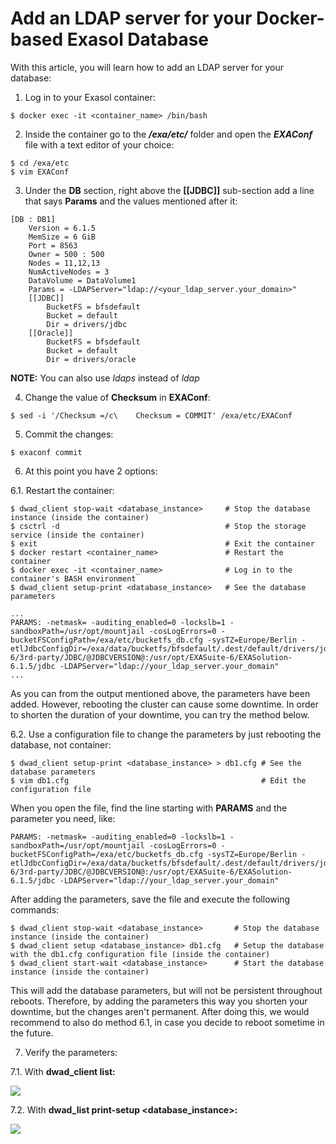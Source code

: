 # Add an LDAP server for your Docker-based Exasol Database 
With this article, you will learn how to add an LDAP server for your database: 

1. Log in to your Exasol container:


```
$ docker exec -it <container_name> /bin/bash
```
2. Inside the container go to the ***/exa/etc/*** folder and open the ***EXAConf*** file with a text editor of your choice:


```
$ cd /exa/etc  
$ vim EXAConf
```
3. Under the **DB** section, right above the **[[JDBC]]** sub-section add a line that says **Params** and the values mentioned after it:


```
[DB : DB1]  
    Version = 6.1.5  
    MemSize = 6 GiB  
    Port = 8563  
    Owner = 500 : 500  
    Nodes = 11,12,13  
    NumActiveNodes = 3  
    DataVolume = DataVolume1  
    Params = -LDAPServer="ldap://<your_ldap_server.your_domain>"  
    [[JDBC]]  
        BucketFS = bfsdefault  
        Bucket = default  
        Dir = drivers/jdbc  
    [[Oracle]]  
        BucketFS = bfsdefault  
        Bucket = default  
        Dir = drivers/oracle
```
**NOTE:** You can also use *ldaps* instead of *ldap*

4. Change the value of **Checksum** in **EXAConf**:


```
$ sed -i '/Checksum =/c\    Checksum = COMMIT' /exa/etc/EXAConf
```
5. Commit the changes:


```
$ exaconf commit
```
6. At this point you have 2 options:

6.1. Restart the container:


```
$ dwad_client stop-wait <database_instance>     # Stop the database instance (inside the container)  
$ csctrl -d                                     # Stop the storage service (inside the container)  
$ exit                                          # Exit the container  
$ docker restart <container_name>               # Restart the container  
$ docker exec -it <container_name>              # Log in to the container's BASH environment  
$ dwad_client setup-print <database_instance>   # See the database parameters  
  
...  
PARAMS: -netmask= -auditing_enabled=0 -lockslb=1 -sandboxPath=/usr/opt/mountjail -cosLogErrors=0 -bucketFSConfigPath=/exa/etc/bucketfs_db.cfg -sysTZ=Europe/Berlin -etlJdbcConfigDir=/exa/data/bucketfs/bfsdefault/.dest/default/drivers/jdbc:/usr/opt/EXASuite-6/3rd-party/JDBC/@JDBCVERSION@:/usr/opt/EXASuite-6/EXASolution-6.1.5/jdbc -LDAPServer="ldap://your_ldap_server.your_domain"  
...
```
As you can from the output mentioned above, the parameters have been added. However, rebooting the cluster can cause some downtime. In order to shorten the duration of your downtime, you can try the method below.

6.2. Use a configuration file to change the parameters by just rebooting the database, not container:


```
$ dwad_client setup-print <database_instance> > db1.cfg # See the database parameters  
$ vim db1.cfg                                           # Edit the configuration file
```
When you open the file, find the line starting with **PARAMS** and the parameter you need, like:


```
PARAMS: -netmask= -auditing_enabled=0 -lockslb=1 -sandboxPath=/usr/opt/mountjail -cosLogErrors=0 -bucketFSConfigPath=/exa/etc/bucketfs_db.cfg -sysTZ=Europe/Berlin -etlJdbcConfigDir=/exa/data/bucketfs/bfsdefault/.dest/default/drivers/jdbc:/usr/opt/EXASuite-6/3rd-party/JDBC/@JDBCVERSION@:/usr/opt/EXASuite-6/EXASolution-6.1.5/jdbc -LDAPServer="ldap://your_ldap_server.your_domain"
```
After adding the parameters, save the file and execute the following commands:


```
$ dwad_client stop-wait <database_instance>       # Stop the database instance (inside the container)  
$ dwad_client setup <database_instance> db1.cfg   # Setup the database with the db1.cfg configuration file (inside the container)  
$ dwad_client start-wait <database_instance>      # Start the database instance (inside the container)
```
This will add the database parameters, but will not be persistent throughout reboots. Therefore, by adding the parameters this way you shorten your downtime, but the changes aren't permanent. After doing this, we would recommend to also do method 6.1, in case you decide to reboot sometime in the future.

7. Verify the parameters:

7.1. With **dwad_client list:**

![](images/DWAD_LIST2.png)

7.2. With **dwad_list print-setup <database_instance>:**

![](images/DWAD_PRINT2.png)

